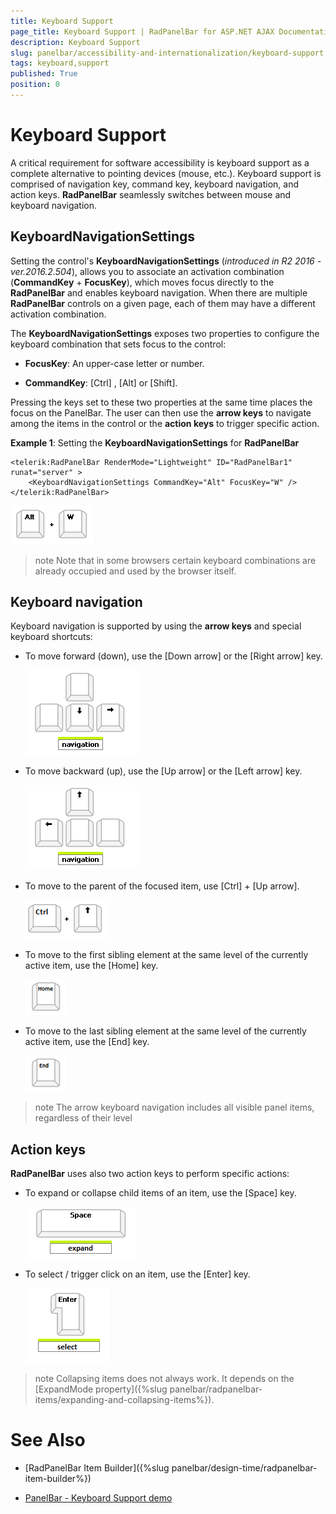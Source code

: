 ```yaml
---
title: Keyboard Support
page_title: Keyboard Support | RadPanelBar for ASP.NET AJAX Documentation
description: Keyboard Support
slug: panelbar/accessibility-and-internationalization/keyboard-support
tags: keyboard,support
published: True
position: 0
---
```


# Keyboard Support


A critical requirement for software accessibility is keyboard support as a complete alternative to pointing devices (mouse, etc.). Keyboard support is comprised of navigation key, command key, keyboard navigation, and action keys. **RadPanelBar** seamlessly switches between mouse and keyboard navigation.

## KeyboardNavigationSettings


Setting the control's **KeyboardNavigationSettings** (*introduced in R2 2016 - ver.2016.2.504*), allows you to associate an activation combination (**CommandKey** + **FocusKey**), which moves focus directly to the **RadPanelBar** and enables keyboard navigation. When there are multiple **RadPanelBar** controls on a given page, each of them may have a different activation combination.

The **KeyboardNavigationSettings** exposes two properties to configure the keyboard combination that sets focus to the control:

* **FocusKey**: An upper-case letter or number.

* **CommandKey**: [Ctrl] , [Alt] or [Shift].

Pressing the keys set to these two properties at the same time places the focus on the PanelBar. The user can then use the **arrow keys** to navigate among the items in the control or the **action keys** to trigger specific action.

**Example 1**: Setting the **KeyboardNavigationSettings** for **RadPanelBar**

````ASPNET
<telerik:RadPanelBar RenderMode="Lightweight" ID="RadPanelBar1" runat="server" >
    <KeyboardNavigationSettings CommandKey="Alt" FocusKey="W" />
</telerik:RadPanelBar>
````

![panelbar-accessibilityandinternalization-keyboardsupport-focus](images/navigation-and-command.png)

>note Note that in some browsers certain keyboard combinations are already occupied and used by the browser itself.
>


## Keyboard navigation

Keyboard navigation is supported by using the **arrow keys** and special keyboard shortcuts:

* To move forward (down), use the [Down arrow] or the [Right arrow] key.

	![panelbar-accessibilityandinternalization-keyboardsupport-doun-right-arrows](images/down-right-arrows.png)

* To move backward (up), use the [Up arrow] or the [Left arrow] key.

	![panelbar-accessibilityandinternalization-keyboardsupport-left-up-arrows](images/left-up-arrows.png)

* To move to the parent of the focused item, use [Ctrl] + [Up arrow].

	![panelbar-accessibilityandinternalization-keyboardsupport-control](images/ctrl-and-up.png)

* To move to the first sibling element at the same level of the currently active item, use the [Home] key.

	![panelbar-accessibilityandinternalization-keyboardsupport-home](images/home.png)

* To move to the last sibling element at the same level of the currently active item, use the [End] key.

	![panelbar-accessibilityandinternalization-keyboardsupport-end](images/end.png)

>note The arrow keyboard navigation includes all visible panel items, regardless of their level
>


## Action keys

**RadPanelBar** uses also two action keys to perform specific actions:

* To expand or collapse child items of an item, use the [Space] key.

	![panelbar-accessibilityandinternalization-keyboardsupport-space](images/space.png)

* To select / trigger click on an item, use the [Enter] key.

	![panelbar-accessibilityandinternalization-keyboardsupport-enter](images/enter.png)


>note Collapsing items does not always work. It depends on the [ExpandMode property]({%slug panelbar/radpanelbar-items/expanding-and-collapsing-items%}).
>


# See Also

 * [RadPanelBar Item Builder]({%slug panelbar/design-time/radpanelbar-item-builder%})

 * [PanelBar - Keyboard Support demo](http://demos.telerik.com/aspnet-ajax/panelbar/examples/functionality/keyboardsupport/defaultcs.aspx)
